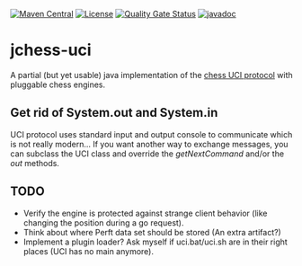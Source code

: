 [![Maven Central](https://img.shields.io/maven-central/v/com.fathzer/jchess-uci)](https://central.sonatype.com/artifact/com.fathzer/jchess-uci)
[![License](https://img.shields.io/badge/license-Apache%202.0-brightgreen.svg)](https://github.com/fathzer-games/jchess-uci/blob/master/LICENSE)
[![Quality Gate Status](https://sonarcloud.io/api/project_badges/measure?project=fathzer-games_jchess-uci&metric=alert_status)](https://sonarcloud.io/summary/new_code?id=fathzer-games_jchess-uci)
[![javadoc](https://javadoc.io/badge2/com.fathzer/jchess-uci/javadoc.svg)](https://javadoc.io/doc/com.fathzer/jchess-uci)

# jchess-uci
A partial (but yet usable) java implementation of the [chess UCI protocol](https://www.shredderchess.com/chess-features/uci-universal-chess-interface.html) with pluggable chess engines.

## Get rid of System.out and System.in
UCI protocol uses standard input and output console to communicate which is not really modern...
If you want another way to exchange messages, you can subclass the UCI class and override the *getNextCommand* and/or the *out* methods.


## TODO
* Verify the engine is protected against strange client behavior (like changing the position during a go request).
* Think about where Perft data set should be stored (An extra artifact?)
* Implement a plugin loader? Ask myself if uci.bat/uci.sh are in their right places (UCI has no main anymore).
